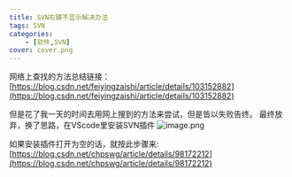 ```yaml
---
title: SVN右键不显示解决办法
tags: SVN
categories: 
    - [软件,SVN]
cover: cover.png
---
```

网络上查找的方法总结链接：[https://blog.csdn.net/feiyingzaishi/article/details/103152882](https://blog.csdn.net/feiyingzaishi/article/details/103152882)

但是花了我一天的时间去用网上搜到的方法来尝试，但是皆以失败告终。
最终放弃，换了思路，在VScode里安装SVN插件
![image.png](1.png)

如果安装插件打开为空的话，就按此步骤来:[https://blog.csdn.net/chpswg/article/details/98172212](https://blog.csdn.net/chpswg/article/details/98172212)